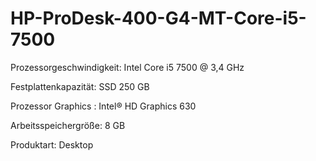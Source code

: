 # HP-ProDesk-400-G4-MT-Core-i5-7500
	
Prozessorgeschwindigkeit: Intel Core i5	7500 @ 3,4 GHz

Festplattenkapazität:	SSD 250 GB

Prozessor Graphics : Intel® HD Graphics 630 	

Arbeitsspeichergröße:	8 GB	

Produktart: Desktop
